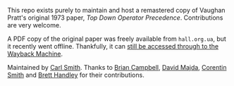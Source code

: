 This repo exists purely to maintain and host a remastered copy of Vaughan
Pratt's original 1973 paper, *Top Down Operator Precedence*. Contributions
are very welcome.

A PDF copy of the original paper was freely available from `hall.org.ua`, but
it recently went offline. Thankfully, it can [still be accessed through to the
Wayback Machine][1].

Maintained by [Carl Smith][2]. Thanks to [Brian Campbell][3], [David Majda][4],
[Corentin Smith][5] and [Brett Handley][6] for their contributions.

[1]: http://web.archive.org/web/20151223215421/http://hall.org.ua/halls/wizzard/pdf/Vaughan.Pratt.TDOP.pdf
[2]: https://github.com/carlsmith
[3]: https://github.com/lambda
[4]: https://github.com/dmajda
[5]: https://github.com/cosmith
[6]: https://github.com/codebybrett
